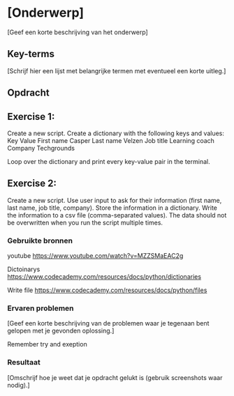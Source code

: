 # [Onderwerp]
[Geef een korte beschrijving van het onderwerp]

## Key-terms
[Schrijf hier een lijst met belangrijke termen met eventueel een korte uitleg.]

## Opdracht
## Exercise 1:
Create a new script.
Create a dictionary with the following keys and values:
Key
Value
First name
Casper
Last name
Velzen
Job title
Learning coach
Company
Techgrounds

Loop over the dictionary and print every key-value pair in the terminal.

## Exercise 2:
Create a new script.
Use user input to ask for their information (first name, last name, job title, company). Store the information in a dictionary.
Write the information to a csv file (comma-separated values). The data should not be overwritten when you run the script multiple times.

### Gebruikte bronnen
youtube
https://www.youtube.com/watch?v=MZZSMaEAC2g

Dictoinarys
https://www.codecademy.com/resources/docs/python/dictionaries

Write file
https://www.codecademy.com/resources/docs/python/files

### Ervaren problemen
[Geef een korte beschrijving van de problemen waar je tegenaan bent gelopen met je gevonden oplossing.]

Remember try and exeption

### Resultaat
[Omschrijf hoe je weet dat je opdracht gelukt is (gebruik screenshots waar nodig).]

